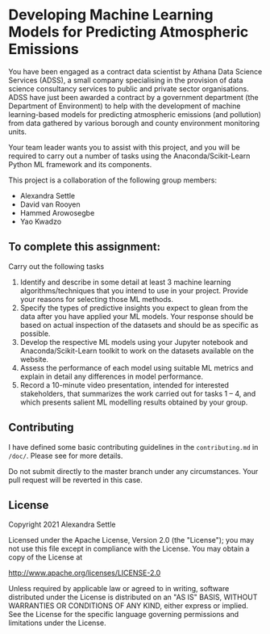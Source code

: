 # Developing Machine Learning Models for Predicting Atmospheric Emissions

You have been engaged as a contract data scientist by Athana Data Science Services
(ADSS), a small company specialising in the provision of data science consultancy
services to public and private sector organisations. ADSS have just been awarded a
contract by a government department (the Department of Environment) to help with the
development of machine learning-based models for predicting atmospheric emissions
(and pollution) from data gathered by various borough and county environment monitoring
units. 

Your team leader wants you to assist with this project, and you will be required to carry
out a number of tasks using the Anaconda/Scikit-Learn Python ML framework and its components.

This project is a collaboration of the following group members:

- Alexandra Settle
- David van Rooyen
- Hammed Arowosegbe
- Yao Kwadzo

## To complete this assignment:

Carry out the following tasks

1. Identify and describe in some detail at least 3 machine learning algorithms/techniques that
   you intend to use in your project.  Provide your reasons for selecting those ML methods.
2. Specify the types of predictive insights you expect to glean from the data after you have
   applied your ML models. Your response should be based on actual inspection of the datasets
   and should be as specific as possible.
3. Develop the respective ML models using your Jupyter notebook and Anaconda/Scikit-Learn
   toolkit to work on the datasets available on the website.
4. Assess the performance of each model using suitable ML metrics and explain in detail any
   differences in model performance.
5. Record a 10-minute video presentation, intended for interested stakeholders, that summarizes
   the work carried out for tasks 1 – 4, and which presents salient ML modelling results 
   obtained by your group.

## Contributing

I have defined some basic contributing guidelines in the `contributing.md`
in `/doc/`. Please see for more details.

Do not submit directly to the master branch under any circumstances.
Your pull request will be reverted in this case.

## License

Copyright 2021 Alexandra Settle

Licensed under the Apache License, Version 2.0 (the "License");
you may not use this file except in compliance with the License.
You may obtain a copy of the License at

http://www.apache.org/licenses/LICENSE-2.0

Unless required by applicable law or agreed to in writing, software
distributed under the License is distributed on an "AS IS" BASIS,
WITHOUT WARRANTIES OR CONDITIONS OF ANY KIND, either express or implied.
See the License for the specific language governing permissions and
limitations under the License.
